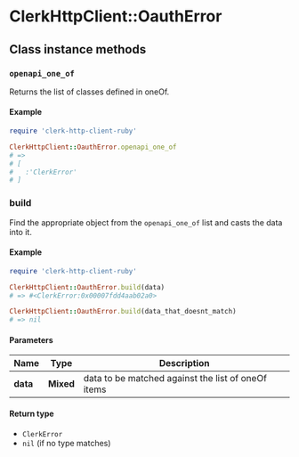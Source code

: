 # ClerkHttpClient::OauthError

## Class instance methods

### `openapi_one_of`

Returns the list of classes defined in oneOf.

#### Example

```ruby
require 'clerk-http-client-ruby'

ClerkHttpClient::OauthError.openapi_one_of
# =>
# [
#   :'ClerkError'
# ]
```

### build

Find the appropriate object from the `openapi_one_of` list and casts the data into it.

#### Example

```ruby
require 'clerk-http-client-ruby'

ClerkHttpClient::OauthError.build(data)
# => #<ClerkError:0x00007fdd4aab02a0>

ClerkHttpClient::OauthError.build(data_that_doesnt_match)
# => nil
```

#### Parameters

| Name | Type | Description |
| ---- | ---- | ----------- |
| **data** | **Mixed** | data to be matched against the list of oneOf items |

#### Return type

- `ClerkError`
- `nil` (if no type matches)

